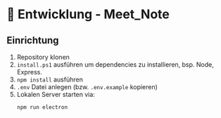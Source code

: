 # 🧪 Entwicklung - Meet_Note

## Einrichtung

1. Repository klonen
2. `install.ps1` ausführen um dependencies zu installieren, bsp. Node, Express. 
3. `npm install` ausführen
4. `.env` Datei anlegen (bzw. `.env.example` kopieren)
5. Lokalen Server starten via:
   ```bash
   npm run electron
   ```
